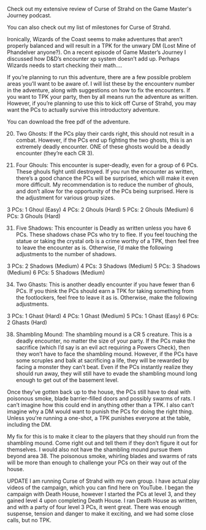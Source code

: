 Check out my extensive review of Curse of Strahd on the Game Master's Journey podcast. 

You can also check out my list of milestones for Curse of Strahd.

Ironically, Wizards of the Coast seems to make adventures that aren’t properly balanced and will result in a TPK for the unwary DM (Lost Mine of Phandelver anyone?). On a recent episode of Game Master’s Journey I discussed how D&D’s encounter xp system doesn’t add up. Perhaps Wizards needs to start checking their math....

 
If you’re planning to run this adventure, there are a few possible problem areas you’ll want to be aware of. I will list these by the encounterv number in the adventure, along with suggestions on how to fix the encounters. If you want to TPK your party, then by all means run the adventure as written. However, if you’re planning to use this to kick off Curse of Strahd, you may want the PCs to actually survive this introductory adventure.

You can download the free pdf of the adventure.


 
20. Two Ghosts:  If the PCs play their cards right, this should not result in a combat. However, if the PCs end up fighting the two ghosts, this is an extremely deadly encounter. ONE of these ghosts would be a deadly encounter (they’re each CR 3).

29. Four Ghouls:  This encounter is super-deadly, even for a group of 6 PCs. These ghouls fight until destroyed. If you run the encounter as written, there’s a good chance the PCs will be surprised, which will make it even more difficult. My recommendation is to reduce the number of ghouls, and don’t allow for the opportunity of the PCs being surprised. Here is the adjustment for various group sizes.

3 PCs: 1 Ghoul (Easy)
4 PCs: 2 Ghouls (Hard)
5 PCs: 2 Ghouls (Medium)
6 PCs: 3 Ghouls (Hard)

31. Five Shadows:  This encounter is Deadly as written unless you have 6 PCs. These shadows chase PCs who try to flee. If you feel touching the statue or taking the crystal orb is a crime worthy of a TPK, then feel free to leave the encounter as is. Otherwise, I’d make the following adjustments to the number of shadows.

3 PCs: 2 Shadows (Medium)
4 PCs: 3 Shadows (Medium)
5 PCs: 3 Shadows (Medium)
6 PCs: 5 Shadows (Medium)

34. Two Ghasts:  This is another deadly encounter if you have fewer than 6 PCs. If you think the PCs should earn a TPK for taking something from the footlockers, feel free to leave it as is. Otherwise, make the following adjustments.

3 PCs: 1 Ghast (Hard)
4 PCs: 1 Ghast (Medium)
5 PCs: 1 Ghast (Easy)
6 PCs: 2 Ghasts (Hard)

38. Shambling Mound:  The shambling mound is a CR 5 creature. This is a deadly encounter, no matter the size of your party. If the PCs make the sacrifice (which I’d say is an evil act requiring a Powers Check), then they won’t have to face the shambling mound. However, if the PCs have some scruples and balk at sacrificing a life, they will be rewarded by facing a monster they can’t beat. Even if the PCs instantly realize they should run away, they will still have to evade the shambling mound long enough to get out of the basement level.

Once they've gotten back up to the house, the PCs still have to deal with poisonous smoke, blade barrier-filled doors and possibly swarms of rats. I can’t imagine how this could end in anything other than a TPK. I also can’t imagine why a DM would want to punish the PCs for doing the right thing. Unless you're running a one-shot, a TPK punishes everyone at the table, including the DM. 

My fix for this is to make it clear to the players that they should run from the shambling mound. Come right out and tell them if they don’t figure it out for themselves. I would also not have the shambling mound pursue them beyond area 38. The poisonous smoke, whirling blades and swarms of rats will be more than enough to challenge your PCs on their way out of the house. 


 
UPDATE
I am running Curse of Strahd with my own group. I have actual play videos of the campaign, which you can find here on YouTube. I began the campaign with Death House, however I started the PCs at level 3, and they gained level 4 upon completing Death House. I ran Death House as written, and with a party of four level 3 PCs, it went great. There was enough suspense, tension and danger to make it exciting, and we had some close calls, but no TPK.